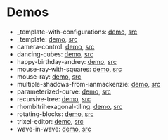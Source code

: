 # Demos

- _template-with-configurations: [demo](https://erkal.github.io/elm-3d-playground-exploration/_template-with-configurations), [src](https://github.com/erkal/elm-3d-playground-exploration/tree/main/games/_template-with-configurations/src)
- _template: [demo](https://erkal.github.io/elm-3d-playground-exploration/_template), [src](https://github.com/erkal/elm-3d-playground-exploration/tree/main/games/_template/src)
- camera-control: [demo](https://erkal.github.io/elm-3d-playground-exploration/camera-control), [src](https://github.com/erkal/elm-3d-playground-exploration/tree/main/games/camera-control/src)
- dancing-cubes: [demo](https://erkal.github.io/elm-3d-playground-exploration/dancing-cubes), [src](https://github.com/erkal/elm-3d-playground-exploration/tree/main/games/dancing-cubes/src)
- happy-birthday-andrey: [demo](https://erkal.github.io/elm-3d-playground-exploration/happy-birthday-andrey), [src](https://github.com/erkal/elm-3d-playground-exploration/tree/main/games/happy-birthday-andrey/src)
- mouse-ray-with-squares: [demo](https://erkal.github.io/elm-3d-playground-exploration/mouse-ray-with-squares), [src](https://github.com/erkal/elm-3d-playground-exploration/tree/main/games/mouse-ray-with-squares/src)
- mouse-ray: [demo](https://erkal.github.io/elm-3d-playground-exploration/mouse-ray), [src](https://github.com/erkal/elm-3d-playground-exploration/tree/main/games/mouse-ray/src)
- multiple-shadows-from-ianmackenzie: [demo](https://erkal.github.io/elm-3d-playground-exploration/multiple-shadows-from-ianmackenzie), [src](https://github.com/erkal/elm-3d-playground-exploration/tree/main/games/multiple-shadows-from-ianmackenzie/src)
- parameterized-curve: [demo](https://erkal.github.io/elm-3d-playground-exploration/parameterized-curve), [src](https://github.com/erkal/elm-3d-playground-exploration/tree/main/games/parameterized-curve/src)
- recursive-tree: [demo](https://erkal.github.io/elm-3d-playground-exploration/recursive-tree), [src](https://github.com/erkal/elm-3d-playground-exploration/tree/main/games/recursive-tree/src)
- rhombitrihexagonal-tiling: [demo](https://erkal.github.io/elm-3d-playground-exploration/rhombitrihexagonal-tiling), [src](https://github.com/erkal/elm-3d-playground-exploration/tree/main/games/rhombitrihexagonal-tiling/src)
- rotating-blocks: [demo](https://erkal.github.io/elm-3d-playground-exploration/rotating-blocks), [src](https://github.com/erkal/elm-3d-playground-exploration/tree/main/games/rotating-blocks/src)
- trixel-editor: [demo](https://erkal.github.io/elm-3d-playground-exploration/trixel-editor), [src](https://github.com/erkal/elm-3d-playground-exploration/tree/main/games/trixel-editor/src)
- wave-in-wave: [demo](https://erkal.github.io/elm-3d-playground-exploration/wave-in-wave), [src](https://github.com/erkal/elm-3d-playground-exploration/tree/main/games/wave-in-wave/src)
